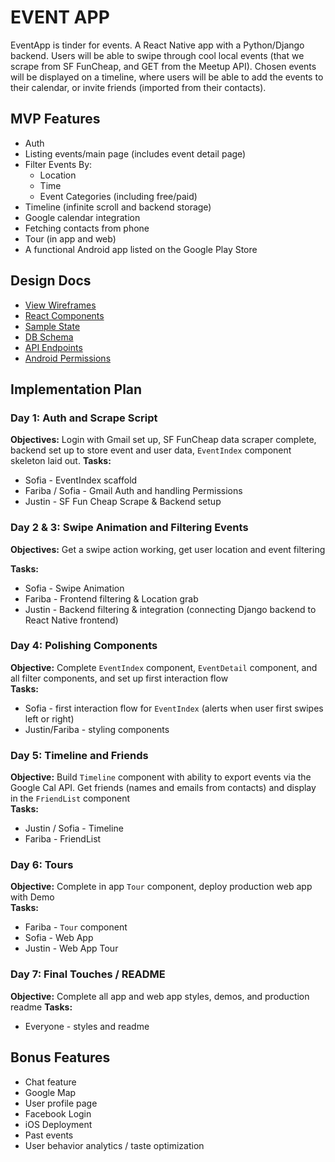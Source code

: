 # __EVENT APP__  

EventApp is tinder for events. A React Native app with a Python/Django backend. Users will be able to swipe through cool local events (that we scrape from SF FunCheap, and GET from the Meetup API). Chosen events will be displayed on a timeline, where users will be able to add the events to their calendar, or invite friends (imported from their contacts).

## __MVP Features__
* Auth
* Listing events/main page (includes event detail page)
* Filter Events By:
	* Location
	* Time
	* Event Categories (including free/paid)
* Timeline (infinite scroll and backend storage)
* Google calendar integration
* Fetching contacts from phone
* Tour (in app and web)
* A functional Android app listed on the Google Play Store

## __Design Docs__
* [View Wireframes](./wireframes)  
* [React Components](./component-hierarchy.md)  
* [Sample State](./sample-state.md)  
* [DB Schema](./schema.md)  
* [API Endpoints](./api-endpoints.md)  
* [Android Permissions](./permissions.md)  

## __Implementation Plan__  
### __Day 1: Auth and Scrape Script__
__Objectives:__ Login with Gmail set up, SF FunCheap data scraper complete, backend set up to store event and user data, `EventIndex` component skeleton laid out.
__Tasks:__
* Sofia - EventIndex scaffold
* Fariba / Sofia - Gmail Auth and handling Permissions
* Justin - SF Fun Cheap Scrape & Backend setup

### __Day 2 & 3: Swipe Animation and Filtering Events__
__Objectives:__ Get a swipe action working, get user location and event filtering  

__Tasks:__
* Sofia - Swipe Animation
* Fariba - Frontend filtering & Location grab
* Justin - Backend filtering & integration (connecting Django backend to React Native frontend)

### __Day 4: Polishing Components__
__Objective:__ Complete `EventIndex` component, `EventDetail` component, and all filter components, and set up first interaction flow  
__Tasks:__  
* Sofia - first interaction flow for `EventIndex` (alerts when user first swipes left or right)
* Justin/Fariba - styling components  


### __Day 5: Timeline and Friends__
__Objective:__ Build `Timeline` component with ability to export events via the Google Cal API. Get friends (names and emails from contacts) and display in the `FriendList` component  
__Tasks:__  
* Justin / Sofia - Timeline
* Fariba - FriendList

### __Day 6: Tours__
__Objective:__ Complete in app `Tour` component, deploy production web app with Demo  
__Tasks:__
* Fariba - `Tour` component
* Sofia - Web App
* Justin - Web App Tour

### __Day 7: Final Touches / README__
__Objective:__ Complete all app and web app styles, demos, and production readme
__Tasks:__
* Everyone - styles and readme

## __Bonus Features__  
* Chat feature
* Google Map
* User profile page
* Facebook Login
* iOS Deployment
* Past events
* User behavior analytics / taste optimization

